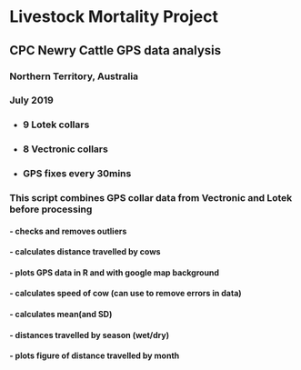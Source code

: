 # Livestock Mortality Project 
## CPC Newry Cattle GPS data analysis 
### Northern Territory, Australia
### July 2019

- ### 9 Lotek collars
- ### 8 Vectronic collars
- ### GPS fixes every 30mins

### This script combines GPS collar data from Vectronic and Lotek before processing
#### - checks and removes outliers
#### - calculates distance travelled by cows
#### - plots GPS data in R and with google map background
#### - calculates speed of cow (can use to remove errors in data)
#### - calculates mean(and SD)
#### - distances travelled by season (wet/dry)
#### - plots figure of distance travelled by month
